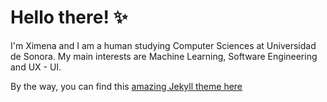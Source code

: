 # Hello there! :sparkles:
I'm Ximena and I am a human studying Computer Sciences at Universidad de Sonora. My main interests are Machine Learning, Software Engineering and UX - UI.

By the way, you can find this [amazing Jekyll theme here](https://github.com/StartBootstrap/startbootstrap-clean-blog-jekyll)
